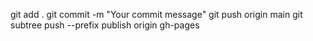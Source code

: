 git add .
git commit -m "Your commit message"
git push origin main
git subtree push --prefix publish origin gh-pages